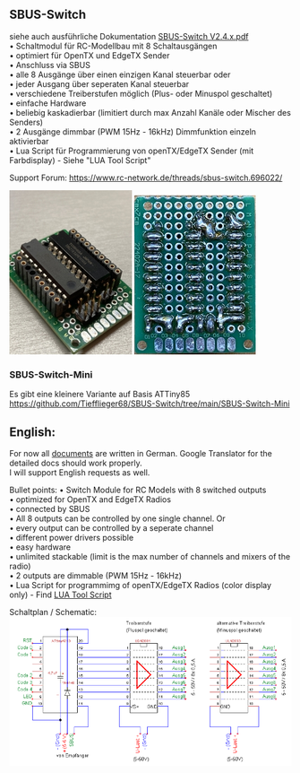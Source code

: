 ## SBUS-Switch  
siehe auch ausführliche Dokumentation [SBUS-Switch V2.4.x.pdf](docs)  
• Schaltmodul für RC-Modellbau mit 8 Schaltausgängen  
• optimiert für OpenTX und EdgeTX Sender  
• Anschluss via SBUS  
• alle 8 Ausgänge über einen einzigen Kanal steuerbar oder  
• jeder Ausgang über seperaten Kanal steuerbar  
• verschiedene Treiberstufen möglich (Plus- oder Minuspol geschaltet)  
• einfache Hardware  
• beliebig kaskadierbar (limitiert durch max Anzahl Kanäle oder Mischer des Senders)  
• 2 Ausgänge dimmbar (PWM 15Hz - 16kHz) Dimmfunktion einzeln aktivierbar  
• Lua Script für Programmierung von openTX/EdgeTX Sender (mit Farbdisplay) - Siehe "LUA Tool Script"  


Support Forum:
https://www.rc-network.de/threads/sbus-switch.696022/

![image lost ?](pics/20201114_183343395_mini.jpg)
![image lost ?](pics/20211119_203742467_mini.jpg) 

### SBUS-Switch-Mini  
Es gibt eine kleinere Variante auf Basis ATTiny85  
https://github.com/Tiefflieger68/SBUS-Switch/tree/main/SBUS-Switch-Mini  


## English:  
For now all [documents](docs) are written in German. Google Translator for the detailed docs should work properly.  
I will support English requests as well.  

Bullet points:
• Switch Module for RC Models with 8 switched outputs  
• optimized for OpenTX and EdgeTX Radios  
• connected by SBUS  
• All 8 outputs can be controlled by one single channel. Or  
• every output can be controlled by a seperate channel  
• different power drivers possible  
• easy hardware  
• unlimited stackable (limit is the max number of channels and mixers of the radio)  
• 2 outputs are dimmable (PWM 15Hz - 16kHz)  
• Lua Script for programmimg of openTX/EdgeTX Radios (color display only) - Find [LUA Tool Script](https://github.com/Tiefflieger68/SBUS-Switch/tree/main/SBUS-Switch-Mini)  

Schaltplan / Schematic:  
![image lost ?](pics/SBUS-Switch%20V2.2%20cut.png)

